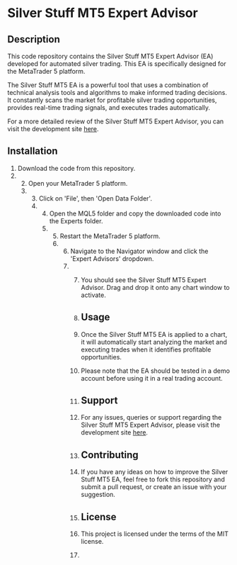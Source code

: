 # Silver Stuff MT5 Expert Advisor

## Description
This code repository contains the Silver Stuff MT5 Expert Advisor (EA) developed for automated silver trading. This EA is specifically designed for the MetaTrader 5 platform.

The Silver Stuff MT5 EA is a powerful tool that uses a combination of technical analysis tools and algorithms to make informed trading decisions. It constantly scans the market for profitable silver trading opportunities, provides real-time trading signals, and executes trades automatically.

For a more detailed review of the Silver Stuff MT5 Expert Advisor, you can visit the development site [here](https://forexroboteasy.com/forex-robot-review/review-silver-stuff-mt5-expert-advisor-for-silver-trading/).

## Installation

1. Download the code from this repository.
2. 2. Open your MetaTrader 5 platform.
   3. 3. Click on 'File', then 'Open Data Folder'.
      4. 4. Open the MQL5 folder and copy the downloaded code into the Experts folder.
         5. 5. Restart the MetaTrader 5 platform.
            6. 6. Navigate to the Navigator window and click the 'Expert Advisors' dropdown.
               7. 7. You should see the Silver Stuff MT5 Expert Advisor. Drag and drop it onto any chart window to activate.
                 
                  8. ## Usage
                  9. Once the Silver Stuff MT5 EA is applied to a chart, it will automatically start analyzing the market and executing trades when it identifies profitable opportunities.
                 
                  10. Please note that the EA should be tested in a demo account before using it in a real trading account.
                 
                  11. ## Support
                  12. For any issues, queries or support regarding the Silver Stuff MT5 Expert Advisor, please visit the development site [here](https://forexroboteasy.com/forex-robot-review/review-silver-stuff-mt5-expert-advisor-for-silver-trading/).
                 
                  13. ## Contributing
                  14. If you have any ideas on how to improve the Silver Stuff MT5 EA, feel free to fork this repository and submit a pull request, or create an issue with your suggestion.
                 
                  15. ## License
                  16. This project is licensed under the terms of the MIT license.
                  17. 
